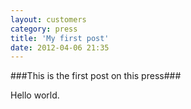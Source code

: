 ```yaml
---
layout: customers
category: press
title: 'My first post'
date: 2012-04-06 21:35
---
```


###This is the first post on this press###

Hello world.


